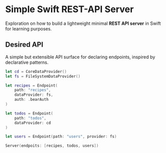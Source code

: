 # Simple Swift REST-API Server

Exploration on how to build a lightweight minimal **REST API server** in Swift for learning purposes.

## Desired API

A simple but extensible API surface for declaring endpoints, inspired by declarative patterns.

```swift
let cd = CoreDataProvider()
let fs = FileSystemDataProvider()

let recipes = Endpoint(
	path: "recipes", 
	dataProvider: fs, 
	auth: .bearAuth
)

let todos = Endpoint(
	path: "todos", 
	dataProvider: cd
)

let users = Endpoint(path: "users", provider: fs)

Server(endpoits: [recipes, todos, users])
```
